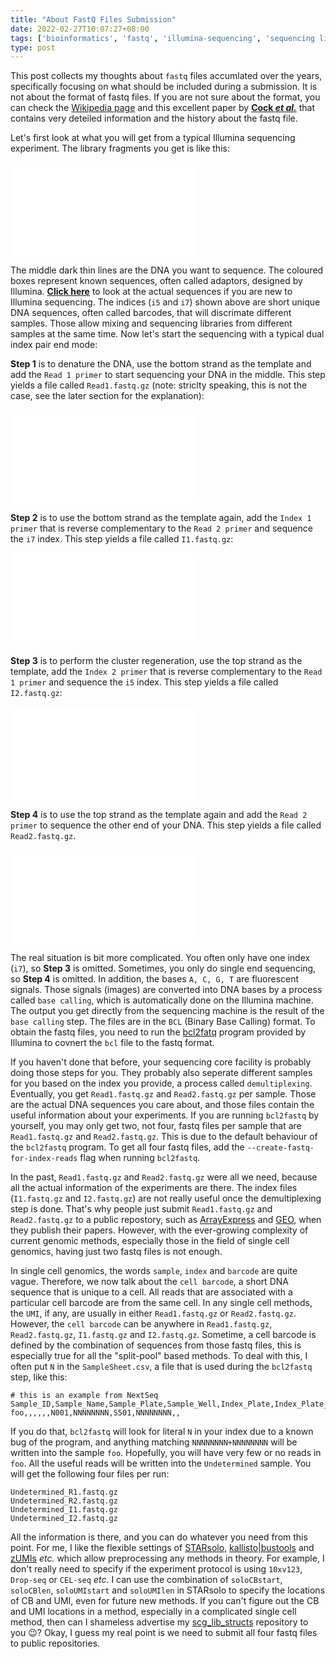 ```yaml
---
title: "About FastQ Files Submission"
date: 2022-02-27T10:07:27+08:00
tags: ['bioinformatics', 'fastq', 'illumina-sequencing', 'sequencing library', 'single cell genomics']
type: post
---
```


This post collects my thoughts about `fastq` files accumlated over the years, specifically focusing on what should be included during a submission. It is not about the format of fastq files. If you are not sure about the format, you can check the [Wikipedia page](https://en.wikipedia.org/wiki/FASTQ_format) and this excellent paper by __[Cock _et al._](https://doi.org/10.1093/nar/gkp1137)__ that contains very deteiled information and the history about the fastq file.

Let's first look at what you will get from a typical Illumina sequencing experiment. The library fragments you get is like this:

![](/images/2022-02-27/lib_struct.pdf)

The middle dark thin lines are the DNA you want to sequence. The coloured boxes represent known sequences, often called adaptors, designed by Illumina. __[Click here](https://teichlab.github.io/scg_lib_structs/methods_html/Illumina.html)__ to look at the actual sequences if you are new to Illumina sequencing. The indices (`i5` and `i7`) shown above are short unique DNA sequences, often called barcodes, that will discrimate different samples. Those allow mixing and sequencing libraries from different samples at the same time. Now let's start the sequencing with a typical dual index pair end mode:

__Step 1__ is to denature the DNA, use the bottom strand as the template and add the `Read 1 primer` to start sequencing your DNA in the middle. This step yields a file called `Read1.fastq.gz` (note: striclty speaking, this is not the case, see the later section for the explanation):

![](/images/2022-02-27/read1.pdf)

__Step 2__ is to use the bottom strand as the template again, add the `Index 1 primer` that is reverse complementary to the `Read 2 primer` and sequence the `i7` index. This step yields a file called `I1.fastq.gz`:

![](/images/2022-02-27/index1.pdf)

__Step 3__ is to perform the cluster regeneration, use the top strand as the template, add the `Index 2 primer` that is reverse complementary to the `Read 1 primer` and sequence the `i5` index. This step yields a file called `I2.fastq.gz`:

![](/images/2022-02-27/index2.pdf)

__Step 4__ is to use the top strand as the template again and add the `Read 2 primer` to sequence the other end of your DNA. This step yields a file called `Read2.fastq.gz`.

![](/images/2022-02-27/read2.pdf)

The real situation is bit more complicated. You often only have one index (`i7`), so __Step 3__ is omitted. Sometimes, you only do single end sequencing, so __Step 4__ is omitted. In addition, the bases `A, C, G, T` are fluorescent signals. Those signals (images) are converted into DNA bases by a process called `base calling`, which is automatically done on the Illumina machine. The output you get directly from the sequencing machine is the result of the `base calling` step. The files are in the `BCL` (Binary Base Calling) format. To obtain the fastq files, you need to run the [bcl2fatq](https://support.illumina.com/sequencing/sequencing_software/bcl2fastq-conversion-software.html) program provided by Illumina to covnert the `bcl` file to the fastq format.

If you haven't done that before, your sequencing core facility is probably doing those steps for you. They probably also seperate different samples for you based on the index you provide, a process called `demultiplexing`. Eventually, you get `Read1.fastq.gz` and `Read2.fastq.gz` per sample. Those are the actual DNA sequences you care about, and those files contain the useful information about your experiments. If you are running `bcl2fastq` by yourself, you may only get two, not four, fastq files per sample that are `Read1.fastq.gz` and `Read2.fastq.gz`. This is due to the default behaviour of the `bcl2fastq` program. To get all four fastq files, add the `--create-fastq-for-index-reads` flag when running `bcl2fastq`.

In the past, `Read1.fastq.gz` and `Read2.fastq.gz` were all we need, because all the actual information of the experiments are there. The index files (`I1.fastq.gz` and `I2.fastq.gz`) are not really useful once the demultiplexing step is done. That's why people just submit `Read1.fastq.gz` and `Read2.fastq.gz` to a public repostory, such as [ArrayExpress](https://www.ebi.ac.uk/arrayexpress) and [GEO](https://www.ncbi.nlm.nih.gov/geo/), when they publish their papers. However, with the ever-growing complexity of current genomic methods, especially those in the field of single cell genomics, having just two fastq files is not enough.

In single cell genomics, the words `sample`, `index` and `barcode` are quite vague. Therefore, we now talk about the `cell barcode`, a short DNA sequence that is unique to a cell. All reads that are associated with a particular cell barcode are from the same cell. In any single cell methods, the `UMI`, if any, are usually in either `Read1.fastq.gz` or `Read2.fastq.gz`. However, the `cell barcode` can be anywhere in `Read1.fastq.gz`, `Read2.fastq.gz`, `I1.fastq.gz` and `I2.fastq.gz`. Sometime, a cell barcode is defined by the combination of sequences from those fastq files, this is especially true for all the "split-pool" based methods. To deal with this, I often put `N` in the `SampleSheet.csv`, a file that is used during the `bcl2fastq` step, like this:

```
# this is an example from NextSeq
Sample_ID,Sample_Name,Sample_Plate,Sample_Well,Index_Plate,Index_Plate_Well,I7_Index_ID,index,I5_Index_ID,index2,Sample_Project,Description
foo,,,,,,N001,NNNNNNNN,S501,NNNNNNNN,,
```

If you do that, `bcl2fastq` will look for literal `N` in your index due to a known bug of the program, and anything matching `NNNNNNNN+NNNNNNNN` will be written into the sample `foo`. Hopefully, you will have very few or no reads in `foo`. All the useful reads will be written into the `Undetermined` sample. You will get the following four files per run:


```
Undetermined_R1.fastq.gz
Undetermined_R2.fastq.gz
Undetermined_I1.fastq.gz
Undetermined_I2.fastq.gz
```

All the information is there, and you can do whatever you need from this point. For me, I like the flexible settings of [STARsolo](https://github.com/alexdobin/STAR/blob/master/docs/STARsolo.md), [kallisto|bustools](https://www.kallistobus.tools) and [zUMIs](https://github.com/sdparekh/zUMIs) _etc._ which allow preprocessing any methods in theory. For example, I don't really need to specify if the experiment protocol is using `10xv123`, `Drop-seq` or `CEL-seq` _etc._ I can use the combination of `soloCBstart`, `soloCBlen`, `soloUMIstart` and `soloUMIlen` in STARsolo to specify the locations of CB and UMI, even for future new methods. If you can't figure out the CB and UMI locations in a method, especially in a complicated single cell method, then can I shameless advertise my [scg_lib_structs](https://github.com/Teichlab/scg_lib_structs) repository to you 😉? Okay, I guess my real point is we need to submit all four fastq files to public repositories.